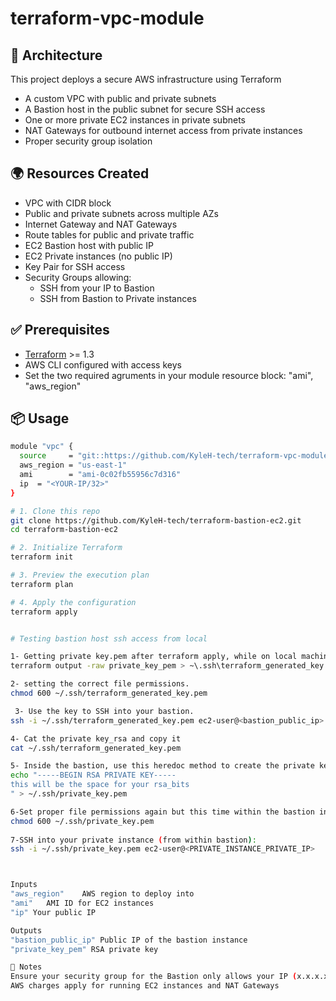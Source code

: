 # terraform-vpc-module

## 🧱 Architecture
This project deploys a secure AWS infrastructure using Terraform
- A custom VPC with public and private subnets
- A Bastion host in the public subnet for secure SSH access
- One or more private EC2 instances in private subnets
- NAT Gateways for outbound internet access from private instances
- Proper security group isolation

  
## 🌍 Resources Created

- VPC with CIDR block
- Public and private subnets across multiple AZs
- Internet Gateway and NAT Gateways
- Route tables for public and private traffic
- EC2 Bastion host with public IP
- EC2 Private instances (no public IP)
- Key Pair for SSH access
- Security Groups allowing:
  - SSH from your IP to Bastion
  - SSH from Bastion to Private instances
 
 
## ✅ Prerequisites

- [Terraform](https://www.terraform.io/downloads.html) >= 1.3
- AWS CLI configured with access keys
-  Set the two required agruments in your module resource block: "ami", "aws_region"


## 📦 Usage

```bash
module "vpc" {
  source     = "git::https://github.com/KyleH-tech/terraform-vpc-module.git?ref=v1.0.0"
  aws_region = "us-east-1"
  ami        = "ami-0c02fb55956c7d316"
  ip  = "<YOUR-IP/32>"
}

# 1. Clone this repo
git clone https://github.com/KyleH-tech/terraform-bastion-ec2.git
cd terraform-bastion-ec2

# 2. Initialize Terraform
terraform init

# 3. Preview the execution plan
terraform plan

# 4. Apply the configuration
terraform apply


# Testing bastion host ssh access from local

1- Getting private key.pem after terraform apply, while on local machine.
terraform output -raw private_key_pem > ~\.ssh\terraform_generated_key.pem

2- setting the correct file permissions.
chmod 600 ~/.ssh/terraform_generated_key.pem

 3- Use the key to SSH into your bastion.
ssh -i ~/.ssh/terraform_generated_key.pem ec2-user@<bastion_public_ip>

4- Cat the private key_rsa and copy it
cat ~/.ssh/terraform_generated_key.pem

5- Inside the bastion, use this heredoc method to create the private key file if not present already:
echo "-----BEGIN RSA PRIVATE KEY-----
this will be the space for your rsa_bits
" > ~/.ssh/private_key.pem

6-Set proper file permissions again but this time within the bastion instance.
chmod 600 ~/.ssh/private_key.pem
 
7-SSH into your private instance (from within bastion):
ssh -i ~/.ssh/private_key.pem ec2-user@<PRIVATE_INSTANCE_PRIVATE_IP>



Inputs
"aws_region"	AWS region to deploy into	
"ami"	AMI ID for EC2 instances
"ip" Your public IP

Outputs
"bastion_public_ip"	Public IP of the bastion instance
"private_key_pem" RSA private key

📌 Notes
Ensure your security group for the Bastion only allows your IP (x.x.x.x/32)
AWS charges apply for running EC2 instances and NAT Gateways
